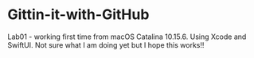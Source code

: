 # Gittin-it-with-GitHub
Lab01 - working first time from macOS Catalina 10.15.6. Using Xcode and SwiftUI. Not sure what I am doing yet but I hope this works!!
